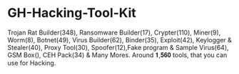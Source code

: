 # GH-Hacking-Tool-Kit
Trojan Rat Builder(348), Ransomware Builder(17), Crypter(110), Miner(9), Worm(8), Botnet(49), Virus Builder(62), Binder(35), Exploit(42), Keylogger &amp; Stealer(40), Proxy Tool(30), Spoofer(12),Fake program &amp; Sample Virus(64), GSM Box(), CEH Pack(34) &amp; Many Mores. Around 𝟏,𝟓𝟔𝟎 tools, that you can use for Hacking.
